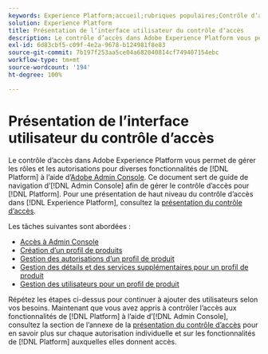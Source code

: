 ```yaml
---
keywords: Experience Platform;accueil;rubriques populaires;Contrôle dʼaccès;Adobe admin console
solution: Experience Platform
title: Présentation de lʼinterface utilisateur du contrôle dʼaccès
description: Le contrôle d’accès dans Adobe Experience Platform vous permet de gérer les rôles et les autorisations pour diverses fonctionnalités de Platform à l’aide d’Adobe Admin Console. Ce document sert de guide de navigation d’Admin Console afin de gérer le contrôle d’accès pour Platform.
exl-id: 6d83cbf5-c09f-4e2a-9678-b124981f8e83
source-git-commit: 7b197f253aa5ce04a682040814cf749407154ebc
workflow-type: tm+mt
source-wordcount: '194'
ht-degree: 100%

---
```


# Présentation de lʼinterface utilisateur du contrôle dʼaccès

Le contrôle dʼaccès dans Adobe Experience Platform vous permet de gérer les rôles et les autorisations pour diverses fonctionnalités de [!DNL Platform] à lʼaide dʼ[Adobe Admin Console](https://adminconsole.adobe.com). Ce document sert de guide de navigation dʼ[!DNL Admin Console] afin de gérer le contrôle dʼaccès pour [!DNL Platform]. Pour une présentation de haut niveau du contrôle dʼaccès dans [!DNL Experience Platform], consultez la [présentation du contrôle dʼaccès](./../home.md).

Les tâches suivantes sont abordées :

- [Accès à Admin Console](./browse.md)
- [Création d’un profil de produits](./create-profile.md)
- [Gestion des autorisations d’un profil de produit](./permissions.md)
- [Gestion des détails et des services supplémentaires pour un profil de produit](./details-and-services.md)
- [Gestion des utilisateurs pour un profil de produit](./users.md)

Répétez les étapes ci-dessus pour continuer à ajouter des utilisateurs selon vos besoins. Maintenant que vous avez appris à contrôler lʼaccès aux fonctionnalités de [!DNL Platform] à lʼaide dʼ[!DNL Admin Console], consultez la section de lʼannexe de la [présentation du contrôle dʼaccès](../home.md) pour en savoir plus sur chaque autorisation individuelle et sur les fonctionnalités de [!DNL Platform] auxquelles elles donnent accès.
